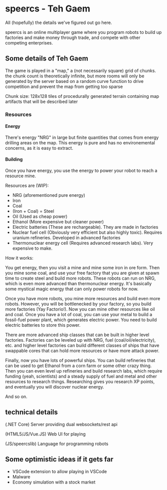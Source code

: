 
# speercs - Teh Gaem

All (hopefully) the details we've figured out go here.

speercs is an online multiplayer game where you program robots to build up factories and make money through trade, and compete with other competing enterprises.

## Some details of Teh Gaem

The game is played in a "map," a (not necessarily square) grid of chunks. the chunk count is theoretically infinite, but more rooms will only be generated by the server based on a random curve function to drive competition and prevent the map from getting too sparse

Chunk size: 128x128 tiles of procedurally generated terrain containing map artifacts that will be described later

### Resources


#### Energy

There's energy "NRG" in large but finite quantities that comes from energy drilling areas on the map. This energy is pure
and has no environemental concerns, as it is easy to extract.

#### Building

Once you have energy, you use the energy to power your robot to reach a resource mine.

Resources are (WIP):

- NRG (aforementioned pure energy)
- Iron
- Coal
- (Iron + Coal) = Steel
- Oil (Used as cheap power)
- Ethanol (More expensive but cleaner power)
- Electric batteries (These are rechargeable). They are made in factories
- Nuclear fuel cell (Obviously very efficient but also highly toxic). Requires uranium refineries. Developed in advanced factories
- Thermonuclear energy cell (Requires advanced research labs). Very expensive to make.

How it works:

You get energy, then you visit a mine and mine some iron in ore form. Then you mine some coal, and use your free
factory that you are given at spawn time to create steel and build more robots. These robots can run on NRG, which is
even more advanced than thermonuclear energy. It's basically some mystical magic energy that can only power robots for now.

Once you have more robots, you mine more resources and build even more robots. However, you will be bottlenecked by your factory,
so you build more factories (Yay Factorio!). Now you can mine other resources like oil and coal. Once you have a lot of coal,
you can use your metal to build a fossil-fuel power plant, which generates electric power. You need to build electric batteries
to store this power.

There are more advanced ship classes that can be built in higher level factories. Factories can be leveled up with NRG, fuel (coal/oil/electricity), etc.
and higher level factories can build different classes of ships that have swappable cores that can hold more resources or have more attack power.

Finally, now you have lots of powerful ships. You can build refineries that can be used to get Ethanol from a corn farm or some other crazy thing.
Then you can even level up refineries and build research labs, which require funding (yeah, scientists) and a steady supply of fuel and metal and other
resources to research things. Researching gives you research XP points, and eventually you will discover nuclear energy.

And so on.



## technical details

(.NET Core) Server providing dual websockets/rest api

(HTML5/JS/Vue.JS) Web UI for playing

(JS/speercslib) Language for programming robots

## Some optimistic ideas if it gets far

- VSCode extension to allow playing in VSCode
- Malware
- Economy simulation with a stock market

